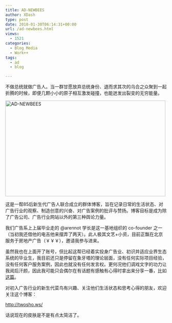 ```yaml
---
title: AD-NEWBEES
author: XDash
type: post
date: 2010-01-30T06:14:31+00:00
url: /ad-newbees.html
views:
  - 1521
categories:
  - Blog Media
  - Work++
tags:
  - ad
  - blog

---
```

不做总统就做广告人。当一群甘愿放弃总统身份、退而求其次的乌合之众聚到一起折腾的时候，即便几颗小小的原子相互激发碰撞，也能迸发出裂变的无穷能量。

[<img loading="lazy" decoding="async" class="alignnone size-full wp-image-2610" title="AD-NEWBEES" src="http://www.fanbing.net/wp-content/uploads/2010/01/2010-01-30_141211.png" alt="AD-NEWBEES" width="500" height="300" srcset="http://xdash.one/wp-content/uploads/2010/01/2010-01-30_141211.png 500w, http://xdash.one/wp-content/uploads/2010/01/2010-01-30_141211-300x180.png 300w" sizes="(max-width: 500px) 100vw, 500px" />][1]

这是一帮85后新生代广告人联合成立的群体博客，旨在记录日常的生活状态、对广告行业的观察、制造创意的兴奋、对广告案例的批评与赞扬。博客目标是成为除了广告公司、广告行业网站以外的第三种舆论力量。

我们广告系上上届毕业走的 @arennot 学长是这一基地组织的 co-founder 之一（当初我还借他的电吉他来摆弄了两天）。此人极其文艺+小资，目前正飘在北京服务于房地产广告（￥￥￥），邀请我参与进来。

<!--more-->

虽然我也在上面开了账号，但比起这帮已经着实投身广告业、初识并适应业界生态系统的毕业生，我目前还只是停留在象牙塔的理论层面，没有任何实际项目经验，没有任何客户服务案例，因此也就没有任何发言权。更何况他们调戏文字的功力让我阅后汗颜，因此我可能只会偶尔在有话题有感触有心得时拿出来分享一番，比如<a href="http://twosho.ws/2009/12/improve-ue-in-ppt-presentation/" target="_blank">这篇</a>。

对初入广告行业的新生代菜鸟有兴趣、关注他们生活状态和思考心得的朋友，欢迎关注这个博客：

<http://twosho.ws/>

话说现在的皮肤是不是有点太简洁了。

 [1]: http://twosho.ws/